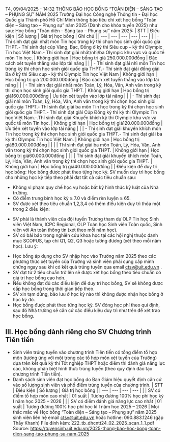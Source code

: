 T4, 09/04/2025 - 14:32
THÔNG BÁO
HỌC BỔNG “TOÀN DIỆN – SÁNG TẠO – PHỤNG SỰ”
NĂM 2025
Trường Đại học Công nghệ Thông tin - Đại học Quốc gia Thành phố Hồ Chí Minh thông báo tiêu chí xét học bổng “Toàn diện – Sáng tạo – Phụng sự” năm 2025 (Dành cho khóa tuyển 2025) như sau:
Học bổng “Toàn diện – Sáng tạo – Phụng sự” năm 2025:
| STT | Điều kiện | Số lượng | Giá trị học bổng | Ghi chú |
| --- | --- | --- | --- | --- |
|  | - Thí sinh đạt giải nhất môn Tin học trong kỳ thi chọn học sinh giỏi quốc gia THPT.-  Thí sinh đạt cúp Vàng, Bạc, Đồng ở kỳ thi Siêu cup – kỳ thi Olympic Tin học Việt Nam.- Thí sinh đạt giải nhất/nhì/ba Olympic khu vực và quốc tế môn Tin học. | Không giới hạn | Học bổng trị giá 250.000.000đồng | Đặc cách xét tuyển thẳng vào lớp tài năng |
|  | - Thí sinh đạt giải nhì môn Tin học trong kỳ thi chọn học sinh giỏi quốc gia THPT.- Thí sinh đạt giải đồng giải Ba ở kỳ thi Siêu cup - kỳ thi Olympic Tin học Việt Nam | Không giới hạn | Học bổng trị giá 200.000.000đồng | Đặc cách xét tuyển thẳng vào lớp tài năng |
|  | - Thí sinh đạt giải nhất môn Toán, Lý, Hóa, Văn, Anh văn trong kỳ thi chọn học sinh giỏi quốc gia THPT. | Không giới hạn | Học bổng trị giá160.000.000đồng | Ưu tiên xét tuyển vào lớp tài năng |
|  | - Thí sinh đạt giải nhì môn Toán, Lý, Hóa, Văn, Anh văn trong kỳ thi chọn học sinh giỏi quốc gia THPT.- Thí sinh đạt giải ba môn Tin học trong kỳ thi chọn học sinh giỏi quốc gia THPT.- Thí sinh đạt giải Cúp Đồng kỳ thi kỳ thi Olympic Tin học Việt Nam.-.Thí sinh đạt giải Khuyến khích kỳ thi Olympic khu vực và quốc tế môn Tin học. | Không giới hạn | Học bổng trị giá120.000.000đồng | Ưu tiên xét tuyển vào lớp tài năng |
|  | - Thí sinh đạt giải khuyến khích môn Tin học trong kỳ thi chọn học sinh giỏi quốc gia THPT.- Thí sinh đạt giải ba kỳ thi Olympic Tin học Việt Nam. | Không giới hạn | Học bổng trị giá80.000.000đồng |  |
|  | Thí sinh đạt giải ba môn Toán, Lý, Hóa, Văn, Anh văn trong kỳ thi chọn học sinh giỏi quốc gia THPT. | Không giới hạn | Học bổng trị giá60.000.000đồng |  |
|  | Thí sinh đạt giải khuyến khích môn Toán, Lý, Hóa, Văn, Anh văn trong kỳ thi chọn học sinh giỏi quốc gia THPT. | Không giới hạn | Học bổng trị giá40.000.000đồng |  |
 Điều kiện để duy trì học bổng:
Học bổng được phát theo từng học kỳ. SV muốn duy trì học bổng cho những học kỳ tiếp theo phải đạt tất cả các tiêu chuẩn sau:
- Không vi phạm quy chế học vụ hoặc bất kỳ hình thức kỷ luật của Nhà trường.
- Có điểm trung bình học kỳ ≥ 7.0 và điểm rèn luyện ≥ 65.
- SV được xét theo tiêu chuẩn 1,2,3,4 có thêm điều kiện duy trì thỏa một trong 2 điều kiện:
+ SV phải là thành viên của đội tuyển Trường tham dự OLP Tin học Sinh viên Việt Nam, ICPC Regional, OLP Toán học Sinh viên Toàn quốc, Sinh viên với An toàn thông tin (xét theo mỗi năm học).
+ SV có bài báo trong nghiên cứu khoa học tại các hội nghị thuộc danh mục SCOPUS, tạp chí Q1, Q2, Q3 hoặc tương đương (xét theo mỗi năm học).
 Lưu ý:
- Học bổng áp dụng cho SV nhập học vào Trường năm 2025 theo các phương thức xét tuyển của Trường và sinh viên phải cung cấp minh chứng ngay sau khi có kết quả trúng tuyển qua email
ctsv@uit.edu.vn
.
- SV đạt từ 2 tiêu chuẩn trở lên sẽ được xét học bổng theo tiêu chuẩn có giá trị học bổng cao hơn.
- Nếu không đạt đủ các điều kiện để duy trì học bổng, SV sẽ không được cấp học bổng trong thời gian tiếp theo.
- SV xin tạm dừng, bảo lưu ở học kỳ nào thì không được nhận học bổng ở học kỳ đó.
- Học bổng được phát theo từng học kỳ. SV đóng học phí theo qui định, sau đó Nhà trường sẽ căn cứ các điều kiệu duy trì như trên để xét trao học bổng.
## III. Học bổng dành riêng cho SV Chương trình Tiên tiến
- Sinh viên trúng tuyển vào chương trình Tiên tiến có tổng điểm tổ hợp môn (tương ứng với một trong các tổ hợp môn xét tuyển của Trường) dựa trên kết quả kỳ thi Tốt nghiệp THPT hoặc điểm thi đánh giá năng lực cao, không phân biệt hình thức trúng tuyển (theo quy định đào tạo chương trình Tiến tiến).
- Danh sách sinh viên đạt học bổng do Ban Giám hiệu quyết định căn cứ vào số lượng sinh viên và phổ điểm trúng tuyển của chương trình.
| STT | Điều kiện | Số lượng | Giá trị học bổng |
| --- | --- | --- | --- |
|  | SV có điểm tổ hợp môn cao nhất | 01 suất | Tương đương 100% học phí học kỳ I năm học 2025 – 2026 |
|  | SV có điểm đánh giá năng lực cao nhất | 01 suất | Tương đương 100% học phí học kì I năm học 2025 – 2026 |
Mọi thắc mắc về Học bổng “Toàn diện – Sáng tạo – Phụng sự” năm 2025 sinh viên liên hệ email
ctsv@uit.edu.vn
hoặc hotline: 090.883.1246 (gặp Thầy Khanh)
File đính kèm:
222_tb_dhcntt24_02_2025_scan_1_1.pdf
Source: https://tuyensinh.uit.edu.vn/2025-thong-bao-hoc-bong-toan-dien-sang-tao-phung-su-nam-2025